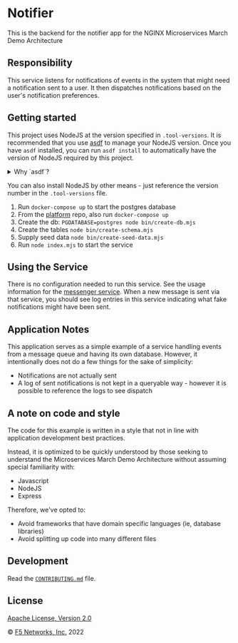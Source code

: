 # Notifier

This is the backend for the notifier app for the NGINX Microservices March Demo Architecture

## Responsibility

This service listens for notifications of events in the system that might need a notification sent to a user. It then dispatches notifications based on the user's notification preferences.

## Getting started
This project uses NodeJS at the version specified in `.tool-versions`.  It is recommended that you use [asdf](https://asdf-vm.com/guide/getting-started.html) to manage your NodeJS version.  Once you have `asdf` installed, you can run `asdf install` to automatically have the version of NodeJS required by this project.

<details>
<summary>Why `asdf`?</summary>
In a microservices environment, you may have to work on projects that use different versions of a runtime like NodeJS, or use a different language altogether!

[asdf](https://asdf-vm.com/guide/getting-started.html) is a single tool that lets you manage multiple versions of different languages in isolation and will automatically switch to the required version in any directory that has a `.tool-versions` file.

This is helpful in getting closer to [Dev/prod parity](https://12factor.net/dev-prod-parity) in a microservices environment. As you can see in this project, the CI uses the same version called out in `.tool-versions` to run the tests, and the Docker image that is used to run the program also references the `.tool-versions` file.

This way, if we use `asdf` we're guaranteed to be developing, testing, and releasing to a consistent version of NodeJS.
</details>

You can also install NodeJS by other means - just reference the version number in the `.tool-versions` file.

1. Run `docker-compose up` to start the postgres database
1. From the [platform](https://github.com/microservices-march-2022/platform) repo, also run `docker-compose up`
1. Create the db: `PGDATABASE=postgres node bin/create-db.mjs`
1. Create the tables `node bin/create-schema.mjs`
1. Supply seed data `node bin/create-seed-data.mjs`
1. Run `node index.mjs` to start the service

## Using the Service
There is no configuration needed to run this service. See the usage information for the [messenger service](https://github.com/microservices-march-2022/messenger).  When a new message is sent via that service, you should see log entries in this service indicating what fake notifications might have been sent.

## Application Notes
This application serves as a simple example of a service handling events from a message queue and having its own database.  However, it intentionally does not do a few things for the sake of simplicity:

* Notifications are not actually sent
* A log of sent notifications is not kept in a queryable way - however it is possible to reference the logs to see dispatch

## A note on code and style

The code for this example is written in a style that not in line with application development best practices.

Instead, it is optimized to be quickly understood by those seeking to understand the Microservices March Demo Architecture without assuming special familiarity with:

- Javascript
- NodeJS
- Express

Therefore, we've opted to:

- Avoid frameworks that have domain specific languages (ie, database libraries)
- Avoid splitting up code into many different files

## Development

Read the [`CONTRIBUTING.md`](https://github.com/microservices-march-2022/notifier/blob/main/CONTRIBUTING.md) file.

## License

[Apache License, Version 2.0](https://github.com/microservices-march-2022/notifier/blob/main/LICENSE)

&copy; [F5 Networks, Inc.](https://www.f5.com/) 2022
